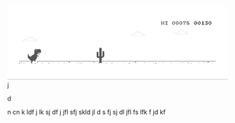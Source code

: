 ![image](https://github.com/sudimuk2017/qwaszx/blob/main/dino.gif)
j

d

n     cn    k   ldf    j    lk    sj    df   j    jfl     sfj     skld     jl     d  s    fj     sj    dl     jfl    fs     lfk    f           jd   kf

